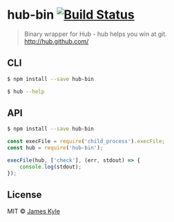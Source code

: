 # hub-bin [![Build Status](https://travis-ci.org/thejameskyle/hub-bin.svg?branch=master)](https://travis-ci.org/thejameskyle/hub-bin)

> Binary wrapper for Hub - hub helps you win at git. http://hub.github.com/


## CLI

```sh
$ npm install --save hub-bin
```

```sh
$ hub --help
```

## API

```sh
$ npm install --save hub-bin
```

```js
const execFile = require('child_process').execFile;
const hub = require('hub-bin');

execFile(hub, ['check'], (err, stdout) => {
    console.log(stdout);
});
```

## License

MIT © [James Kyle](https://github.com/thejameskyle)
